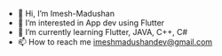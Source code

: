- 👋 Hi, I’m Imesh-Madushan
- 👀 I’m interested in App dev using Flutter
- 🌱 I’m currently learning Flutter, JAVA, C++, C#
- 📫 How to reach me imeshmadushandev@gmail.com

<!---
Imesh-Madushan-Dev/Imesh-Madushan-Dev is a ✨ special ✨ repository because its `README.md` (this file) appears on your GitHub profile.
You can click the Preview link to take a look at your changes.
--->
